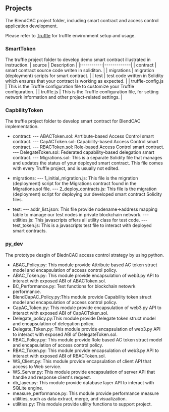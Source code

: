 ## Projects
The BlendCAC project folder, including smart contract and access control application development.

Please refer to [Truffle](https://truffleframework.com/docs) for truffle environment setup and usage.

### SmartToken
The truffle project folder to develop demo smart contract illustrated in instruction.
|   source   | Description |
|:----------:|-------------|
| contract | smart contract source code writen in soliditon. |
| migrations | migration (deployment) scripts for smart contract. |
| test |  test code written in Solidity which ensures that your contract is working as expected. |
| truffle-config.js | This is the Truffle configuration file to customize your Truffle configuration. |
| truffle.js | This is the Truffle configuration file, for setting network information and other project-related settings. |

### CapbilityToken
The truffle project folder to develop smart contract for BlendCAC implementation.
* contract:
	--- ABACToken.sol: Arrtibute-based Access Control smart contract.
	--- CapACToken.sol: Capability-based Access Control smart contract.
	--- RBACToken.sol: Role-based Access Control smart contract.
	--- DelegateToken.sol: Federated capability-based delegation smart contract.
	--- Migrations.sol: This is a separate Solidity file that manages and updates the status of your deployed smart contract. This file comes with every Truffle project, and is usually not edited.
	
* migrations:
	--- 1_initial_migration.js: This file is the migration (deployment) script for the Migrations contract found in the Migrations.sol file.
	--- 2_deploy_contracts.js: This file is the migration (deployment) script for deploying our developed smart contract Solidity files.
	
* test:
	--- addr_list.json: This file provide nodename->address mapping table to manage our test nodes in private blockchain network.
	--- utilities.js: This javascripts offers all utility class for test code.
	--- test_token.js: This is a javascripts test file to interact with deployed smart contracts.
 

### py_dev
The prototype desgin of BlednCAC access control strategy by using python. 
* ABAC_Policy.py: This module provide Attribute based AC token struct model and encapsulation of access control policy.
* ABAC_Token.py: This module provide encapsulation of web3.py API to interact with exposed ABI of ABACToken.sol.
* BC_Performance.py: Test functions for blockchain netowrk performance.
* BlendCapAC_Policy.py:This module provide Capability token struct model and encapsulation of access control policy.
* CapAC_Token.py: This module provide encapsulation of web3.py API to interact with exposed ABI of CapACToken.sol.
* Delegate_policy.py:This module provide Delegate token struct model and encapsulation of delegation policy.
* Delegate_Token.py: This module provide encapsulation of web3.py API to interact with exposed ABI of DelegateToken.sol.
* RBAC_Policy.py: This module provide Role based AC token struct model and encapsulation of access control policy.
* RBAC_Token.py: This module provide encapsulation of web3.py API to interact with exposed ABI of RBACToken.sol.
* WS_Client.py: This module provide encapsulation of client API that access to Web service.
* WS_Server.py: This module provide encapsulation of server API that handle and response client's request.
* db_layer.py: This module provide database layer API to interact with SQLite engine.
* measure_performance.py: This module provide performance measure utilities, such as data extract, merge, and visualization.
* utilities.py: This module provide utility functions to support project.
